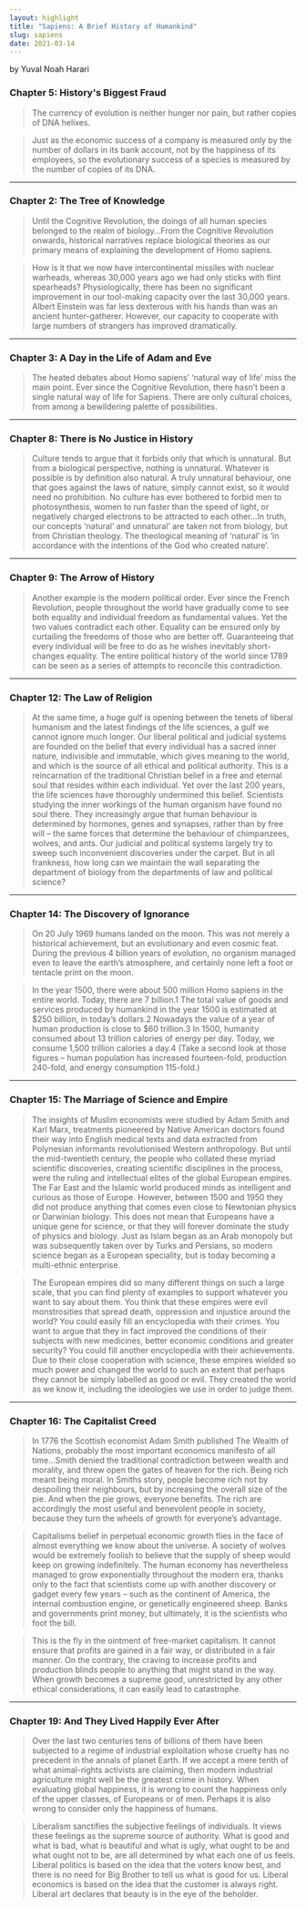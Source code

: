 ```yaml
---
layout: highlight
title: "Sapiens: A Brief History of Humankind"
slug: sapiens
date: 2021-03-14
---
```

by Yuval Noah Harari

### Chapter 5: History's Biggest Fraud

> The currency of evolution is neither hunger nor pain, but rather copies of DNA helixes. 

> Just as the economic success of a company is measured only by the number of dollars in its bank account, not by the happiness of its employees, so the evolutionary success of a species is measured by the number of copies of its DNA.

<hr>

### Chapter 2: The Tree of Knowledge

> Until the Cognitive Revolution, the doings of all human species belonged to the realm of biology…From the Cognitive Revolution onwards, historical narratives replace biological theories as our primary means of explaining the development of Homo sapiens.

> How is it that we now have intercontinental missiles with nuclear warheads, whereas 30,000 years ago we had only sticks with flint spearheads? Physiologically, there has been no significant improvement in our tool-making capacity over the last 30,000 years. Albert Einstein was far less dexterous with his hands than was an ancient hunter-gatherer. However, our capacity to cooperate with large numbers of strangers has improved dramatically.

<hr>

### Chapter 3: A Day in the Life of Adam and Eve

> The heated debates about Homo sapiens’ ‘natural way of life’ miss the main point. Ever since the Cognitive Revolution, there hasn’t been a single natural way of life for Sapiens. There are only cultural choices, from among a bewildering palette of possibilities.

<hr>

### Chapter 8: There is No Justice in History

> Culture tends to argue that it forbids only that which is unnatural. But from a biological perspective, nothing is unnatural. Whatever is possible is by definition also natural. A truly unnatural behaviour, one that goes against the laws of nature, simply cannot exist, so it would need no prohibition. No culture has ever bothered to forbid men to photosynthesis, women to run faster than the speed of light, or negatively charged electrons to be attracted to each other…In truth, our concepts ‘natural’ and unnatural’ are taken not from biology, but from Christian theology. The theological meaning of ‘natural’ is ‘in accordance with the intentions of the God who created nature’.

<hr>

### Chapter 9: The Arrow of History

> Another example is the modern political order. Ever since the French Revolution, people throughout the world have gradually come to see both equality and individual freedom as fundamental values. Yet the two values contradict each other. Equality can be ensured only by curtailing the freedoms of those who are better off. Guaranteeing that every individual will be free to do as he wishes inevitably short-changes equality. The entire political history of the world since 1789 can be seen as a series of attempts to reconcile this contradiction.

<hr>

### Chapter 12: The Law of Religion

> At the same time, a huge gulf is opening between the tenets of liberal humanism and the latest findings of the life sciences, a gulf we cannot ignore much longer. Our liberal political and judicial systems are founded on the belief that every individual has a sacred inner nature, indivisible and immutable, which gives meaning to the world, and which is the source of all ethical and political authority. This is a reincarnation of the traditional Christian belief in a free and eternal soul that resides within each individual. Yet over the last 200 years, the life sciences have thoroughly undermined this belief. Scientists studying the inner workings of the human organism have found no soul there. They increasingly argue that human behaviour is determined by hormones, genes and synapses, rather than by free will – the same forces that determine the behaviour of chimpanzees, wolves, and ants. Our judicial and political systems largely try to sweep such inconvenient discoveries under the carpet. But in all frankness, how long can we maintain the wall separating the department of biology from the departments of law and political science?

<hr>

### Chapter 14: The Discovery of Ignorance

> On 20 July 1969 humans landed on the moon. This was not merely a historical achievement, but an evolutionary and even cosmic feat. During the previous 4 billion years of evolution, no organism managed even to leave the earth’s atmosphere, and certainly none left a foot or tentacle print on the moon.

> In the year 1500, there were about 500 million Homo sapiens in the entire world. Today, there are 7 billion.1 The total value of goods and services produced by humankind in the year 1500 is estimated at $250 billion, in today’s dollars.2 Nowadays the value of a year of human production is close to $60 trillion.3 In 1500, humanity consumed about 13 trillion calories of energy per day. Today, we consume 1,500 trillion calories a day.4 (Take a second look at those figures – human population has increased fourteen-fold, production 240-fold, and energy consumption 115-fold.)

<hr>

### Chapter 15: The Marriage of Science and Empire

> The insights of Muslim economists were studied by Adam Smith and Karl Marx, treatments pioneered by Native American doctors found their way into English medical texts and data extracted from Polynesian informants revolutionised Western anthropology. But until the mid-twentieth century, the people who collated these myriad scientific discoveries, creating scientific disciplines in the process, were the ruling and intellectual elites of the global European empires. The Far East and the Islamic world produced minds as intelligent and curious as those of Europe. However, between 1500 and 1950 they did not produce anything that comes even close to Newtonian physics or Darwinian biology. This does not mean that Europeans have a unique gene for science, or that they will forever dominate the study of physics and biology. Just as Islam began as an Arab monopoly but was subsequently taken over by Turks and Persians, so modern science began as a European speciality, but is today becoming a multi-ethnic enterprise. 

> The European empires did so many different things on such a large scale, that you can find plenty of examples to support whatever you want to say about them. You think that these empires were evil monstrosities that spread death, oppression and injustice around the world? You could easily fill an encyclopedia with their crimes. You want to argue that they in fact improved the conditions of their subjects with new medicines, better economic conditions and greater security? You could fill another encyclopedia with their achievements. Due to their close cooperation with science, these empires wielded so much power and changed the world to such an extent that perhaps they cannot be simply labelled as good or evil. They created the world as we know it, including the ideologies we use in order to judge them. 

<hr>

### Chapter 16: The Capitalist Creed

> In 1776 the Scottish economist Adam Smith published The Wealth of Nations, probably the most important economics manifesto of all time…Smith denied the traditional contradiction between wealth and morality, and threw open the gates of heaven for the rich. Being rich meant being moral. In Smiths story, people become rich not by despoiling their neighbours, but by increasing the overall size of the pie. And when the pie grows, everyone benefits. The rich are accordingly the most useful and benevolent people in society, because they turn the wheels of growth for everyone’s advantage.

> Capitalisms belief in perpetual economic growth flies in the face of almost everything we know about the universe. A society of wolves would be extremely foolish to believe that the supply of sheep would keep on growing indefinitely. The human economy has nevertheless managed to grow exponentially throughout the modern era, thanks only to the fact that scientists come up with another discovery or gadget every few years – such as the continent of America, the internal combustion engine, or genetically engineered sheep. Banks and governments print money, but ultimately, it is the scientists who foot the bill. 

> This is the fly in the ointment of free-market capitalism. It cannot ensure that profits are gained in a fair way, or distributed in a fair manner. On the contrary, the craving to increase profits and production blinds people to anything that might stand in the way. When growth becomes a supreme good, unrestricted by any other ethical considerations, it can easily lead to catastrophe.

<hr>

### Chapter 19: And They Lived Happily Ever After

> Over the last two centuries tens of billions of them have been subjected to a regime of industrial exploitation whose cruelty has no precedent in the annals of planet Earth. If we accept a mere tenth of what animal-rights activists are claiming, then modern industrial agriculture might well be the greatest crime in history. When evaluating global happiness, it is wrong to count the happiness only of the upper classes, of Europeans or of men. Perhaps it is also wrong to consider only the happiness of humans. 

> Liberalism sanctifies the subjective feelings of individuals. It views these feelings as the supreme source of authority. What is good and what is bad, what is beautiful and what is ugly, what ought to be and what ought not to be, are all determined by what each one of us feels. Liberal politics is based on the idea that the voters know best, and there is no need for Big Brother to tell us what is good for us. Liberal economics is based on the idea that the customer is always right. Liberal art declares that beauty is in the eye of the beholder. 
